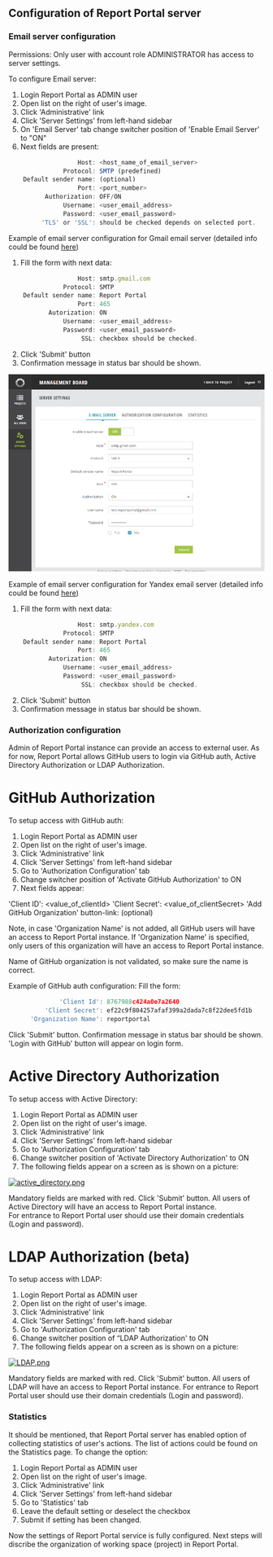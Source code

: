 Configuration of Report Portal server
-------------------------------------

### Email server configuration

Permissions: Only user with account role ADMINISTRATOR has access to server settings.

To configure Email server:

1. Login Report Portal as ADMIN user
2. Open list on the right of user's image.
3. Click 'Administrative' link 
4. Click 'Server Settings' from left-hand sidebar
5. On 'Email Server' tab change switcher position of 'Enable Email Server' to "ON"
6. Next fields are present:
```javascript
                   Host: <host_name_of_email_server>
               Protocol: SMTP (predefined)
    Default sender name: (optional)
                   Port: <port_number>
          Authorization: OFF/ON 
               Username: <user_email_address>
               Password: <user_email_password>
         'TLS' or 'SSL': should be checked depends on selected port.
```

Example of email server configuration for Gmail email server (detailed info could be found [here](https://support.google.com/a/answer/176600?hl=en))
 
1. Fill the form with next data:
```javascript
                   Host: smtp.gmail.com
               Protocol: SMTP
    Default sender name: Report Portal
                   Port: 465
           Autorization: ON
               Username: <user_email_address>
               Password: <user_email_password>
                    SSL: checkbox should be checked.
```
2. Click 'Submit' button
3. Confirmation message in status bar should be shown.

[ ![Image](Images/userGuide/gettingStarted/gmail.png) ](https://youtu.be/0919itAaixk)

Example of email server configuration for Yandex email server (detailed info could be found [here](https://yandex.com/support/mail-new/mail-clients.html))
 
1. Fill the form with next data:
```javascript
                   Host: smtp.yandex.com
               Protocol: SMTP
    Default sender name: Report Portal
                   Port: 465
           Autorization: ON
               Username: <user_email_address>
               Password: <user_email_password>
                    SSL: checkbox should be checked.
```
2. Click 'Submit' button
3. Confirmation message in status bar should be shown.

### Authorization configuration
Admin of Report Portal instance can provide an access to external user. 
As for now, Report Portal allows GitHub users to login via GitHub auth, Active Directory Authorization or LDAP Authorization.

# GitHub Authorization
To setup access with GitHub auth:
1. Login Report Portal as ADMIN user
2. Open list on the right of user's image.
3. Click 'Administrative' link 
4. Click 'Server Settings' from left-hand sidebar
5. Go to 'Authorization Configuration' tab
6. Change switcher position of 'Activate GitHub Authorization' to ON
7. Next fields appear:

  'Client ID': <value_of_clientId>
  'Client Secret': <value_of_clientSecret>
  'Add GitHub Organization' button-link: (optional)

Note, in case 'Organization Name' is not added, all GitHub users will have an access to Report Portal instance.
If 'Organization Name' is specified, only users of this organization will have an access to Report Portal instance.

Name of GitHub organization is not validated, so make sure the name is correct.

Example of GitHub auth configuration:
 Fill the form:
 ```javascript 
               'Client Id': 8767988c424a0e7a2640
           'Client Secret': ef22c9f804257afaf399a2dada7c8f22dee5fd1b
       'Organization Name': reportportal
  ```
 Click 'Submit' button.
 Confirmation message in status bar should be shown.
 'Login with GitHub' button will appear on login form.
 
 # Active Directory Authorization
To setup access with Active Directory:
1. Login Report Portal as ADMIN user
2. Open list on the right of user's image.
3. Click 'Administrative' link
4. Click 'Server Settings' from left-hand sidebar
5. Go to 'Authorization Configuration' tab
6. Change switcher position of 'Activate Directory Authorization' to ON
7. The following fields appear on a screen as is shown on a picture:

[ ![active_directory.png](documentation/src/Images/userGuide/gettingStarted/active_directory.png) ](documentation/src/Images/userGuide/gettingStarted/active_directory.png)

Mandatory fields are marked with red. 
Click 'Submit' button.
All users of Active Directory will have an access to Report Portal instance.  
For entrance to Report Portal user should use their domain credentials (Login and password).

# LDAP Authorization (beta)
To setup access with LDAP:
1. Login Report Portal as ADMIN user
2. Open list on the right of user's image.
3. Click 'Administrative' link
4. Click 'Server Settings' from left-hand sidebar
5. Go to 'Authorization Configuration' tab
6. Change switcher position of “LDAP Authorization' to ON
7. The following fields appear on a screen as is shown on a picture:

[ ![LDAP.png](documentation/src/Images/userGuide/gettingStarted/LDAP.png) ](documentation/src/Images/userGuide/gettingStarted/LDAP.png)

Mandatory fields are marked with red. 
Click 'Submit' button.
All users of LDAP will have an access to Report Portal instance. For entrance to Report Portal user should use their domain credentials (Login and password).


### Statistics
It should be mentioned, that Report Portal server has enabled option of collecting statistics of user's actions.
The list of actions could be found on the Statistics page.
To change the option:
1. Login Report Portal as ADMIN user
2. Open list on the right of user's image.
3. Click 'Administrative' link 
4. Click 'Server Settings' from left-hand sidebar
5. Go to 'Statistics' tab
6. Leave the default setting or deselect the checkbox
7. Submit if setting has been changed.

Now the settings of Report Portal service is fully configured.
Next steps will discribe the organization of working space (project) in Report Portal.
